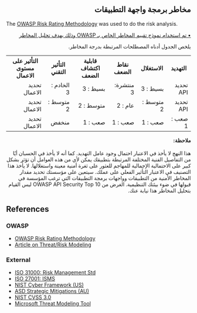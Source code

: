 <h2 dir='rtl' align='right'>مخاطر برمجة واجهة التطبيقات</h2>


The [OWASP Risk Rating Methodology][1] was used to do the risk analysis.
[<p dir='rtl' align='right'>▪️ تم استخدام نموذج تقييم المخاطر الخاص بـ OWASP وذلك بهدف تحليل المخاطر  </p>](0x03-introduction.md)

<p dir='rtl' align='right'>يلخص الجدول أدناه المصطلحات المرتبطة بدرجة المخاطر. 
 
 

<table dir='rtl' align="right">
<tr>
<th>التهديد </th>
<th> الاستغلال </th>
<th> نقاط الضعف </th>
<th> قابلية اكتشاف الضعف </th>
<th> التأثير التقني </th>
<th> التأثير على مستوى الاعمال </th>
<tr>
</tr> 
<td> تحديد API  </td> 
<td> بسيط : 3 </td> 
<td> منتشرة: 3 </td> 
<td> بسيط : 3 </td> 
<td> الخادم : 3 </td> 
<td> تحديد الاعمال </td>
</tr> 
<td> تحديد API </td> 
<td> متوسط : 2 </td> 
<td> عام : 2 </td> 
<td> متوسط : 2 </td> 
<td> متوسط : 2  </td> 
<td> تحديد الاعمال </td> 
</tr> 
<td> صعب : 1 </td> 
<td> صعب : 1 </td> 
<td> صعب : 1 </td> 
<td> صعب : 1 </td> 
<td> منخفض </td> 
<td> تحديد الاعمال </td> 
</tr> 
</tr>
</table>


<h4 dir='rtl' align='right'>ملاحظة: </h4> </p>

<p dir='rtl' align='right'> هذا النهج لا يأخذ في الاعتبار احتمال وجود عامل التهديد. كما أنه لا يأخذ في الحسبان أيًا من التفاصيل الفنية المختلفة المرتبطة بتطبيقك يمكن لأي من هذه العوامل أن تؤثر بشكل كبير على الاحتمالية الإجمالية للمهاجم للعثور على ثغرة أمنية معينة واستغلالها. لا يأخذ هذا التصنيف في الاعتبار التأثير الفعلي على عملك. سيتعين على مؤسستك تحديد مقدار المخاطر الأمنية من التطبيقات وواجهات برمجة التطبيقات التي ترغب المؤسسة في قبولها في ضوء بيئتك التنظيمية. الغرض من OWASP API Security Top 10 ليس القيام بتحليل المخاطر هذا نيابة عنك.



## References

### OWASP

* [OWASP Risk Rating Methodology][1]
* [Article on Threat/Risk Modeling][2]

### External

* [ISO 31000: Risk Management Std][3]
* [ISO 27001: ISMS][4]
* [NIST Cyber Framework (US)][5]
* [ASD Strategic Mitigations (AU)][6]
* [NIST CVSS 3.0][7]
* [Microsoft Threat Modeling Tool][8]

[1]: https://www.owasp.org/index.php/OWASP_Risk_Rating_Methodology
[2]: https://www.owasp.org/index.php/Threat_Risk_Modeling
[3]: https://www.iso.org/iso-31000-risk-management.html
[4]: https://www.iso.org/isoiec-27001-information-security.html
[5]: https://www.nist.gov/cyberframework
[6]: https://www.asd.gov.au/infosec/mitigationstrategies.htm
[7]: https://nvd.nist.gov/vuln-metrics/cvss/v3-calculator
[8]: https://www.microsoft.com/en-us/download/details.aspx?id=49168

